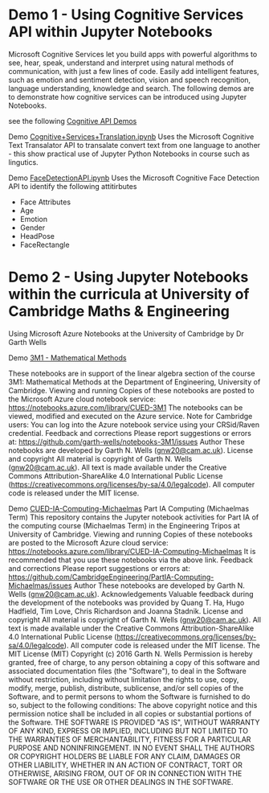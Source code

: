 # Demo 1 - Using Cognitive Services API within Jupyter Notebooks
Microsoft Cognitive Services let you build apps with powerful algorithms to see, hear, speak, understand and interpret using natural methods of communication, with just a few lines of code. Easily add intelligent features, such as emotion and sentiment detection, vision and speech recognition, language understanding, knowledge and search. The following demos are to demonstrate how cognitive services can be introduced using Jupyter Notebooks.

see the following [Cognitive API Demos](http://aka.ms/CognitiveNotebooks) 

Demo [Cognitive+Services+Translation.ipynb](https://notebooks.azure.com/LeeStott-Microsoft/libraries/CogPy/html/Cognitive+Services+Translation.ipynb) Uses the Microsoft Cognitive Text Transalator API to transalate convert text from one language to another - this show practical use of Jupyter Python Notebooks in course such as lingutics.

Demo [FaceDetectionAPI.ipynb](https://notebooks.azure.com/LeeStott-Microsoft/libraries/CogPy/html/FaceDetectionAPi.ipynb) Uses the Microsoft Cognitive Face Detection API to identify the following attitirbutes
- Face Attributes 
- Age
- Emotion
- Gender
- HeadPose
- FaceRectangle

# Demo 2 - Using Jupyter Notebooks within the curricula at University of Cambridge Maths & Engineering 

Using Microsoft Azure Notebooks at the University of Cambridge by Dr Garth Wells

Demo [3M1 - Mathematical Methods](https://notebooks.azure.com/garth-wells/libraries/CUED-3M1) 

These notebooks are in support of the linear algebra section of the course 3M1: Mathematical Methods at the Department of Engineering, University of Cambridge.
Viewing and running
Copies of these notebooks are posted to the Microsoft Azure cloud notebook service:
https://notebooks.azure.com/library/CUED-3M1
The notebooks can be viewed, modified and executed on the Azure service.
Note for Cambridge users: You can log into the Azure notebook service using your CRSid/Raven credential.
Feedback and corrections
Please report suggestions or errors at:
https://github.com/garth-wells/notebooks-3M1/issues
Author
These notebooks are developed by Garth N. Wells (gnw20@cam.ac.uk).
License and copyright
All material is copyright of Garth N. Wells (gnw20@cam.ac.uk).
All text is made available under the Creative Commons Attribution-ShareAlike 4.0 International Public License (https://creativecommons.org/licenses/by-sa/4.0/legalcode).
All computer code is released under the MIT license. 

Demo [CUED-IA-Computing-Michaelmas](https://notebooks.azure.com/garth-wells/libraries/CUED-IA-Computing-Michaelmas)
Part IA Computing (Michaelmas Term)
This repository contains the Jupyter notebook activities for Part IA of the computing course (Michaelmas Term) in the Engineering Tripos at University of Cambridge.
Viewing and running
Copies of these notebooks are posted to the Microsoft Azure cloud service:
https://notebooks.azure.com/library/CUED-IA-Computing-Michaelmas
It is recommended that you use these notebooks via the above link.
Feedback and corrections
Please report suggestions or errors at:
https://github.com/CambridgeEngineering/PartIA-Computing-Michaelmas/issues
Author
These notebooks are developed by Garth N. Wells (gnw20@cam.ac.uk).
Acknowledgements
Valuable feedback during the development of the notebooks was provided by Quang T. Ha, Hugo Hadfield, Tim Love, Chris Richardson and Joanna Stadnik.
License and copyright
All material is copyright of Garth N. Wells (gnw20@cam.ac.uk).
All text is made available under the Creative Commons Attribution-ShareAlike 4.0 International Public License (https://creativecommons.org/licenses/by-sa/4.0/legalcode).
All computer code is released under the MIT license.
The MIT License (MIT) Copyright (c) 2016 Garth N. Wells
Permission is hereby granted, free of charge, to any person obtaining a copy of this software and associated documentation files (the "Software"), to deal in the Software without restriction, including without limitation the rights to use, copy, modify, merge, publish, distribute, sublicense, and/or sell copies of the Software, and to permit persons to whom the Software is furnished to do so, subject to the following conditions:
The above copyright notice and this permission notice shall be included in all copies or substantial portions of the Software.
THE SOFTWARE IS PROVIDED "AS IS", WITHOUT WARRANTY OF ANY KIND, EXPRESS OR IMPLIED, INCLUDING BUT NOT LIMITED TO THE WARRANTIES OF MERCHANTABILITY, FITNESS FOR A PARTICULAR PURPOSE AND NONINFRINGEMENT. IN NO EVENT SHALL THE AUTHORS OR COPYRIGHT HOLDERS BE LIABLE FOR ANY CLAIM, DAMAGES OR OTHER LIABILITY, WHETHER IN AN ACTION OF CONTRACT, TORT OR OTHERWISE, ARISING FROM, OUT OF OR IN CONNECTION WITH THE SOFTWARE OR THE USE OR OTHER DEALINGS IN THE SOFTWARE.